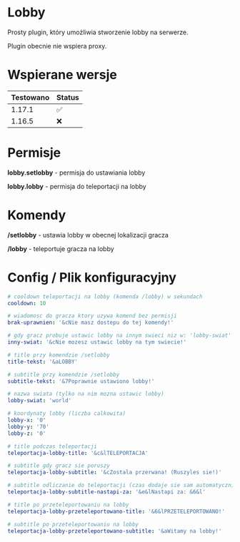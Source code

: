 # 
# Lobby

Prosty plugin, który umożliwia stworzenie lobby na serwerze.

Plugin obecnie nie wspiera proxy.




# Wspierane wersje

| Testowano  | Status |
| ------------- | ------------- |
| 1.17.1  | ✅   |
| 1.16.5  | ❌  |

# Permisje

**lobby.setlobby** - permisja do ustawiania lobby

**lobby.lobby** - permisja do teleportacji na lobby

# Komendy

**/setlobby** - ustawia lobby w obecnej lokalizacji gracza

**/lobby** - teleportuje gracza na lobby

# Config / Plik konfiguracyjny

```yaml
# cooldown teleportacji na lobby (komenda /lobby) w sekundach
cooldown: 10 

# wiadomosc do gracza ktory uzywa komend bez permisji
brak-uprawnien: '&cNie masz dostepu do tej komendy!' 

# gdy gracz probuje ustawic lobby na innym swieci niz w: 'lobby-swiat'
inny-swiat: '&cNie mozesz ustawic lobby na tym swiecie!'

# title przy komendzie /setlobby
title-tekst: '&aLOBBY' 

# subtitle przy komendzie /setlobby
subtitle-tekst: '&7Poprawnie ustawiono lobby!'

# nazwa swiata (tylko na nim mozna ustawic lobby)
lobby-swiat: 'world' 

# koordynaty lobby (liczba calkowita)
lobby-x: '0' 
lobby-y: '70'
lobby-z: '0'

# title podczas teleportacji
teleportacja-lobby-title: '&c&lTELEPORTACJA' 

# subtitle gdy gracz sie poruszy
teleportacja-lobby-subtitle: '&cZostala przerwana! (Ruszyles sie!)' 

# subtitle odliczanie do teleportacji (czas dodaje sie sam automatycznie, ty tylko mozesz zmienic jego kolor)
teleportacja-lobby-subtitle-nastapi-za: '&e&lNastapi za: &6&l' 

# title po przeteleportowaniu na lobby
teleportacja-lobby-przeteleportowano-title: '&6&lPRZETELEPORTOWANO!' 

# subtitle po przeteleportowaniu na lobby
teleportacja-lobby-przeteleportowano-subtitle: '&aWitamy na lobby!' 
```

